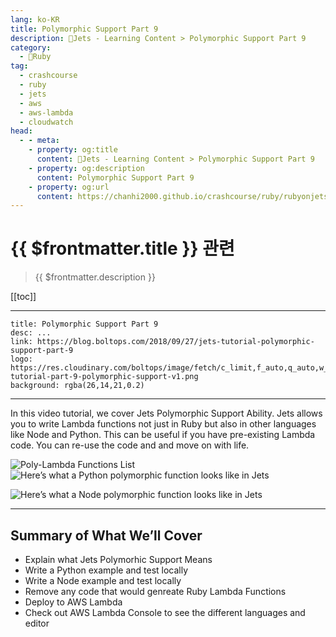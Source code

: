 ```yaml
---
lang: ko-KR
title: Polymorphic Support Part 9
description: 🔻Jets - Learning Content > Polymorphic Support Part 9
category:
  - 🔻Ruby
tag:
  - crashcourse
  - ruby
  - jets
  - aws
  - aws-lambda
  - cloudwatch
head:
  - - meta:
    - property: og:title
      content: 🔻Jets - Learning Content > Polymorphic Support Part 9
    - property: og:description
      content: Polymorphic Support Part 9
    - property: og:url
      content: https://chanhi2000.github.io/crashcourse/ruby/rubyonjets-learning-content/20180927-jets-tutorial-polymorphic-support-part-9.html
---
```


# {{ $frontmatter.title }} 관련

> {{ $frontmatter.description }}

[[toc]]

---

```component VPCard
title: Polymorphic Support Part 9
desc: ...
link: https://blog.boltops.com/2018/09/27/jets-tutorial-polymorphic-support-part-9
logo: https://res.cloudinary.com/boltops/image/fetch/c_limit,f_auto,q_auto,w_584/https://blog.boltops.com/img/posts/2018/09/jets-tutorial-part-9-polymorphic-support-v1.png
background: rgba(26,14,21,0.2)
```

---

<VidStack src="youtube/asylnFoKAYA"/>

In this video tutorial, we cover Jets Polymorphic Support Ability. Jets allows you to write Lambda functions not just in Ruby but also in other languages like Node and Python. This can be useful if you have pre-existing Lambda code. You can re-use the code and and move on with life.

![Poly-Lambda Functions List](https://blog.boltops.com/img/posts/2018/09/poly-lambda-functions-list.png)
![Here’s what a Python polymorphic function looks like in Jets](https://blog.boltops.com/img/posts/2018/09/poly-lambda-function-edit-python.png)




![Here’s what a Node polymorphic function looks like in Jets](https://blog.boltops.com/img/posts/2018/09/poly-lambda-function-edit-node.png)


---

## Summary of What We’ll Cover

- Explain what Jets Polymorhic Support Means
- Write a Python example and test locally
- Write a Node example and test locally
- Remove any code that would genreate Ruby Lambda Functions
- Deploy to AWS Lambda
- Check out AWS Lambda Console to see the different languages and editor